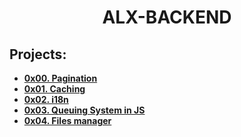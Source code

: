 <h1 align="center"><b>ALX-BACKEND</b></h1>

## Projects:

- **[0x00. Pagination](https://github.com/codenvibes/alx-backend/tree/master/0x00-pagination)**
- **[0x01. Caching](https://github.com/codenvibes/alx-backend/tree/master/0x01-caching)**
- **[0x02. i18n](https://github.com/codenvibes/alx-backend/tree/master/0x02-i18n)**
- **[0x03. Queuing System in JS](https://github.com/codenvibes/alx-backend/tree/master/0x03-queuing_system_in_js)**
- **[0x04. Files manager]()**
